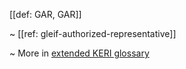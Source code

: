 [[def: GAR, GAR]]

~ [[ref: gleif-authorized-representative]]  

~ More in <a href="https://weboftrust.github.io/WOT-terms/docs/glossary/GAR">extended KERI glossary</a>
